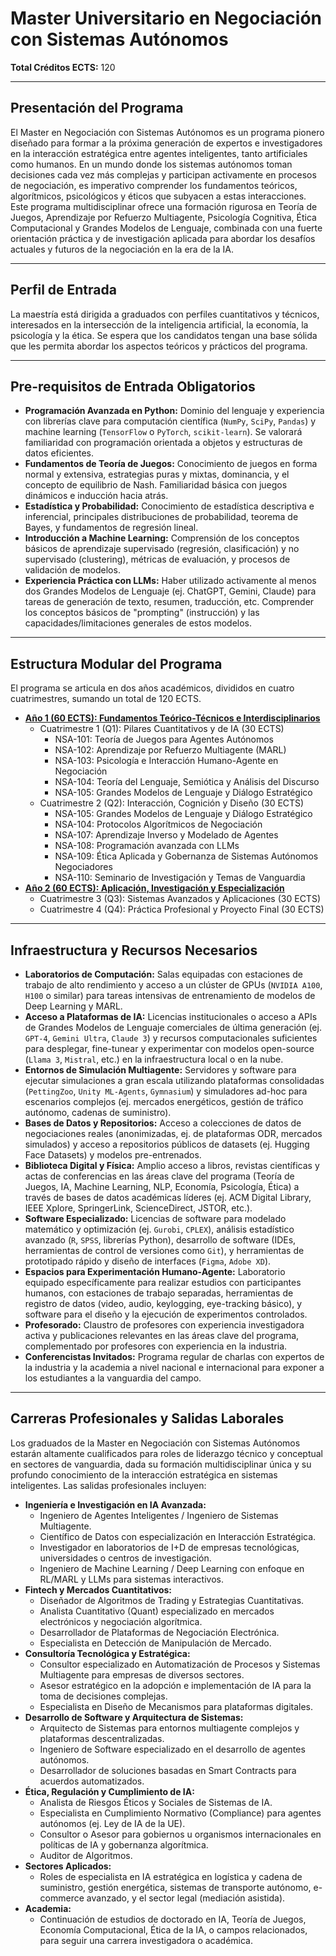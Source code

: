 # Master Universitario en Negociación con Sistemas Autónomos
**Total Créditos ECTS:** 120

---
## Presentación del Programa

El Master en Negociación con Sistemas Autónomos es un programa pionero diseñado para formar a la próxima generación de expertos e investigadores en la interacción estratégica entre agentes inteligentes, tanto artificiales como humanos. En un mundo donde los sistemas autónomos toman decisiones cada vez más complejas y participan activamente en procesos de negociación, es imperativo comprender los fundamentos teóricos, algorítmicos, psicológicos y éticos que subyacen a estas interacciones. Este programa multidisciplinar ofrece una formación rigurosa en Teoría de Juegos, Aprendizaje por Refuerzo Multiagente, Psicología Cognitiva, Ética Computacional y Grandes Modelos de Lenguaje, combinada con una fuerte orientación práctica y de investigación aplicada para abordar los desafíos actuales y futuros de la negociación en la era de la IA.

---
## Perfil de Entrada

La maestría está dirigida a graduados con perfiles cuantitativos y técnicos, interesados en la intersección de la inteligencia artificial, la economía, la psicología y la ética. Se espera que los candidatos tengan una base sólida que les permita abordar los aspectos teóricos y prácticos del programa.

---
## Pre-requisitos de Entrada Obligatorios

*   **Programación Avanzada en Python:** Dominio del lenguaje y experiencia con librerías clave para computación científica (`NumPy`, `SciPy`, `Pandas`) y machine learning (`TensorFlow` o `PyTorch`, `scikit-learn`). Se valorará familiaridad con programación orientada a objetos y estructuras de datos eficientes.
*   **Fundamentos de Teoría de Juegos:** Conocimiento de juegos en forma normal y extensiva, estrategias puras y mixtas, dominancia, y el concepto de equilibrio de Nash. Familiaridad básica con juegos dinámicos e inducción hacia atrás.
*   **Estadística y Probabilidad:** Conocimiento de estadística descriptiva e inferencial, principales distribuciones de probabilidad, teorema de Bayes, y fundamentos de regresión lineal.
*   **Introducción a Machine Learning:** Comprensión de los conceptos básicos de aprendizaje supervisado (regresión, clasificación) y no supervisado (clustering), métricas de evaluación, y procesos de validación de modelos.
*   **Experiencia Práctica con LLMs:** Haber utilizado activamente al menos dos Grandes Modelos de Lenguaje (ej. ChatGPT, Gemini, Claude) para tareas de generación de texto, resumen, traducción, etc. Comprender los conceptos básicos de "prompting" (instrucción) y las capacidades/limitaciones generales de estos modelos.

---
## Estructura Modular del Programa

El programa se articula en dos años académicos, divididos en cuatro cuatrimestres, sumando un total de 120 ECTS.

*   [**Año 1 (60 ECTS): Fundamentos Teórico-Técnicos e Interdisciplinarios**](primer-año.md)
    *   Cuatrimestre 1 (Q1): Pilares Cuantitativos y de IA (30 ECTS)
        *   NSA-101: Teoría de Juegos para Agentes Autónomos
        *   NSA-102: Aprendizaje por Refuerzo Multiagente (MARL)
        *   NSA-103: Psicología e Interacción Humano-Agente en Negociación
        *   NSA-104: Teoría del Lenguaje, Semiótica y Análisis del Discurso
        *   NSA-105: Grandes Modelos de Lenguaje y Diálogo Estratégico
    *   Cuatrimestre 2 (Q2): Interacción, Cognición y Diseño (30 ECTS)
        *   NSA-105: Grandes Modelos de Lenguaje y Diálogo Estratégico
        *   NSA-104: Protocolos Algorítmicos de Negociación
        *   NSA-107: Aprendizaje Inverso y Modelado de Agentes
        *   NSA-108: Programación avanzada con LLMs
        *   NSA-109: Ética Aplicada y Gobernanza de Sistemas Autónomos Negociadores
        *   NSA-110: Seminario de Investigación y Temas de Vanguardia
*   [**Año 2 (60 ECTS): Aplicación, Investigación y Especialización**](segundo-año.md)
    *   Cuatrimestre 3 (Q3): Sistemas Avanzados y Aplicaciones (30 ECTS)
    *   Cuatrimestre 4 (Q4): Práctica Profesional y Proyecto Final (30 ECTS)

---

## Infraestructura y Recursos Necesarios

*   **Laboratorios de Computación:** Salas equipadas con estaciones de trabajo de alto rendimiento y acceso a un clúster de GPUs (`NVIDIA A100`, `H100` o similar) para tareas intensivas de entrenamiento de modelos de Deep Learning y MARL.
*   **Acceso a Plataformas de IA:** Licencias institucionales o acceso a APIs de Grandes Modelos de Lenguaje comerciales de última generación (ej. `GPT-4`, `Gemini Ultra`, `Claude 3`) y recursos computacionales suficientes para desplegar, fine-tunear y experimentar con modelos open-source (`Llama 3`, `Mistral`, etc.) en la infraestructura local o en la nube.
*   **Entornos de Simulación Multiagente:** Servidores y software para ejecutar simulaciones a gran escala utilizando plataformas consolidadas (`PettingZoo`, `Unity ML-Agents`, `Gymnasium`) y simuladores ad-hoc para escenarios complejos (ej. mercados energéticos, gestión de tráfico autónomo, cadenas de suministro).
*   **Bases de Datos y Repositorios:** Acceso a colecciones de datos de negociaciones reales (anonimizadas, ej. de plataformas ODR, mercados simulados) y acceso a repositorios públicos de datasets (ej. Hugging Face Datasets) y modelos pre-entrenados.
*   **Biblioteca Digital y Física:** Amplio acceso a libros, revistas científicas y actas de conferencias en las áreas clave del programa (Teoría de Juegos, IA, Machine Learning, NLP, Economía, Psicología, Ética) a través de bases de datos académicas líderes (ej. ACM Digital Library, IEEE Xplore, SpringerLink, ScienceDirect, JSTOR, etc.).
*   **Software Especializado:** Licencias de software para modelado matemático y optimización (ej. `Gurobi`, `CPLEX`), análisis estadístico avanzado (`R`, `SPSS`, librerías Python), desarrollo de software (IDEs, herramientas de control de versiones como `Git`), y herramientas de prototipado rápido y diseño de interfaces (`Figma`, `Adobe XD`).
*   **Espacios para Experimentación Humano-Agente:** Laboratorio equipado específicamente para realizar estudios con participantes humanos, con estaciones de trabajo separadas, herramientas de registro de datos (video, audio, keylogging, eye-tracking básico), y software para el diseño y la ejecución de experimentos controlados.
*   **Profesorado:** Claustro de profesores con experiencia investigadora activa y publicaciones relevantes en las áreas clave del programa, complementado por profesores con experiencia en la industria.
*   **Conferencistas Invitados:** Programa regular de charlas con expertos de la industria y la academia a nivel nacional e internacional para exponer a los estudiantes a la vanguardia del campo.

---

## Carreras Profesionales y Salidas Laborales

Los graduados de la Master en Negociación con Sistemas Autónomos estarán altamente cualificados para roles de liderazgo técnico y conceptual en sectores de vanguardia, dada su formación multidisciplinar única y su profundo conocimiento de la interacción estratégica en sistemas inteligentes. Las salidas profesionales incluyen:

*   **Ingeniería e Investigación en IA Avanzada:**
    *   Ingeniero de Agentes Inteligentes / Ingeniero de Sistemas Multiagente.
    *   Científico de Datos con especialización en Interacción Estratégica.
    *   Investigador en laboratorios de I+D de empresas tecnológicas, universidades o centros de investigación.
    *   Ingeniero de Machine Learning / Deep Learning con enfoque en RL/MARL y LLMs para sistemas interactivos.
*   **Fintech y Mercados Cuantitativos:**
    *   Diseñador de Algoritmos de Trading y Estrategias Cuantitativas.
    *   Analista Cuantitativo (Quant) especializado en mercados electrónicos y negociación algorítmica.
    *   Desarrollador de Plataformas de Negociación Electrónica.
    *   Especialista en Detección de Manipulación de Mercado.
*   **Consultoría Tecnológica y Estratégica:**
    *   Consultor especializado en Automatización de Procesos y Sistemas Multiagente para empresas de diversos sectores.
    *   Asesor estratégico en la adopción e implementación de IA para la toma de decisiones complejas.
    *   Especialista en Diseño de Mecanismos para plataformas digitales.
*   **Desarrollo de Software y Arquitectura de Sistemas:**
    *   Arquitecto de Sistemas para entornos multiagente complejos y plataformas descentralizadas.
    *   Ingeniero de Software especializado en el desarrollo de agentes autónomos.
    *   Desarrollador de soluciones basadas en Smart Contracts para acuerdos automatizados.
*   **Ética, Regulación y Cumplimiento de IA:**
    *   Analista de Riesgos Éticos y Sociales de Sistemas de IA.
    *   Especialista en Cumplimiento Normativo (Compliance) para agentes autónomos (ej. Ley de IA de la UE).
    *   Consultor o Asesor para gobiernos u organismos internacionales en políticas de IA y gobernanza algorítmica.
    *   Auditor de Algoritmos.
*   **Sectores Aplicados:**
    *   Roles de especialista en IA estratégica en logística y cadena de suministro, gestión energética, sistemas de transporte autónomo, e-commerce avanzado, y el sector legal (mediación asistida).
*   **Academia:**
    *   Continuación de estudios de doctorado en IA, Teoría de Juegos, Economía Computacional, Ética de la IA, o campos relacionados, para seguir una carrera investigadora o académica.
